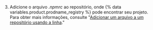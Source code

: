 3. Adicione o arquivo *.npmrc* ao repositório, onde {% data variables.product.prodname_registry %} pode encontrar seu projeto. Para obter mais informações, consulte "[Adicionar um arquivo a um repositório usando a linha](/github/managing-files-in-a-repository/adding-a-file-to-a-repository-using-the-command-line)."
